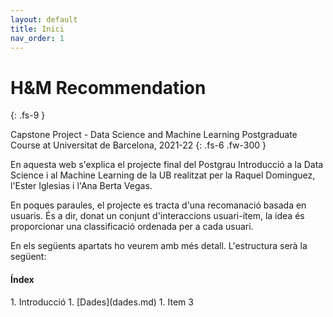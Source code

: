 ```yaml
---
layout: default
title: Inici
nav_order: 1
---
```


# H&M Recommendation
{: .fs-9 }

Capstone Project - Data Science and Machine Learning Postgraduate Course at Universitat de Barcelona, 2021-22
{: .fs-6 .fw-300 }

En aquesta web s'explica el projecte final del Postgrau Introducció a la Data Science i al Machine Learning de la UB realitzat per la Raquel Dominguez, l'Ester Iglesias i l'Ana Berta Vegas. 

En poques paraules, el projecte es tracta d'una recomanació basada en usuaris. És a dir, donat un conjunt d'interaccions usuari-ítem, la idea és proporcionar una classificació ordenada per a cada usuari.

En els següents apartats ho veurem amb més detall. L'estructura serà la següent:


<div class="code-example" markdown="1">
<h4>Índex</h4>
1. Introducció
1. [Dades](dades.md)
1. Item 3
</div>
